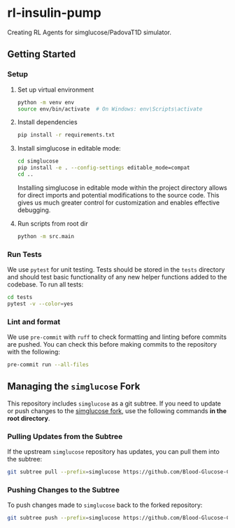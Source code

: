 # rl-insulin-pump

Creating RL Agents for simglucose/PadovaT1D simulator.

## Getting Started

### Setup

1. Set up virtual environment

	``` bash
	python -m venv env
	source env/bin/activate  # On Windows: env\Scripts\activate
	```

2. Install dependencies

	``` bash
	pip install -r requirements.txt
	```

3. Install simglucose in editable mode:

	``` bash
	cd simglucose
	pip install -e . --config-settings editable_mode=compat
	cd ..
	```

	Installing simglucose in editable mode within the project directory allows for direct imports and potential modifications to the source code. This gives us much greater control for customization and enables effective debugging.

4. Run scripts from root dir
	``` bash
	python -m src.main
	```

### Run Tests

We use `pytest` for unit testing. Tests should be stored in the `tests` directory and should test basic functionality of any new helper functions added to the codebase. To run all tests:

```bash
cd tests
pytest -v --color=yes
```

### Lint and format

We use `pre-commit` with `ruff` to check formatting and linting before commits are pushed. You can check this before making commits to the repository with the following:

```bash
pre-commit run --all-files
```

## Managing the `simglucose` Fork

This repository includes `simglucose` as a git subtree. If you need to update or push changes to the [simglucose fork](https://github.com/Blood-Glucose-Control/simglucose.git), use the following commands **in the root directory**.

### Pulling Updates from the Subtree
If the upstream `simglucose` repository has updates, you can pull them into the subtree:
```bash
git subtree pull --prefix=simglucose https://github.com/Blood-Glucose-Control/simglucose.git master --squash
```

### Pushing Changes to the Subtree

To push changes made to `simglucose` back to the forked repository:

```bash
git subtree push --prefix=simglucose https://github.com/Blood-Glucose-Control/simglucose.git master
```
